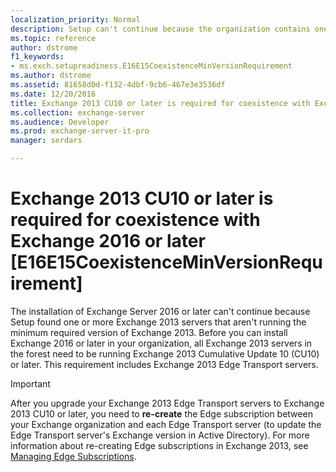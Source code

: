 ```yaml
---
localization_priority: Normal
description: Setup can't continue because the organization contains one or more Exchange 2013 servers that aren't running the minimum required version of Exchange.
ms.topic: reference
author: dstrome
f1_keywords:
- ms.exch.setupreadiness.E16E15CoexistenceMinVersionRequirement
ms.author: dstrome
ms.assetid: 81658d0d-f132-4dbf-9cb6-467e3e3536df
ms.date: 12/20/2016
title: Exchange 2013 CU10 or later is required for coexistence with Exchange 2016 or later [E16E15CoexistenceMinVersionRequirement]
ms.collection: exchange-server
ms.audience: Developer
ms.prod: exchange-server-it-pro
manager: serdars

---
```


# Exchange 2013 CU10 or later is required for coexistence with Exchange 2016 or later [E16E15CoexistenceMinVersionRequirement]

The installation of Exchange Server 2016 or later can't continue because Setup found one or more Exchange 2013 servers that aren't running the minimum required version of Exchange 2013. Before you can install Exchange 2016 or later in your organization, all Exchange 2013 servers in the forest need to be running Exchange 2013 Cumulative Update 10 (CU10) or later. This requirement includes Exchange 2013 Edge Transport servers.
  
> [!IMPORTANT]
> After you upgrade your Exchange 2013 Edge Transport servers to Exchange 2013 CU10 or later, you need to **re-create** the Edge subscription between your Exchange organization and each Edge Transport server (to update the Edge Transport server's Exchange version in Active Directory). For more information about re-creating Edge subscriptions in Exchange 2013, see [Managing Edge Subscriptions](https://go.microsoft.com/fwlink/p/?LinkId=624335).

